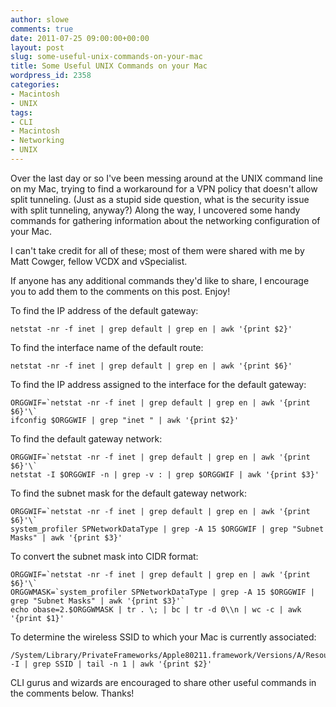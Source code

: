 ```yaml
---
author: slowe
comments: true
date: 2011-07-25 09:00:00+00:00
layout: post
slug: some-useful-unix-commands-on-your-mac
title: Some Useful UNIX Commands on your Mac
wordpress_id: 2358
categories:
- Macintosh
- UNIX
tags:
- CLI
- Macintosh
- Networking
- UNIX
---
```


Over the last day or so I've been messing around at the UNIX command line on my Mac, trying to find a workaround for a VPN policy that doesn't allow split tunneling. (Just as a stupid side question, what is the security issue with split tunneling, anyway?) Along the way, I uncovered some handy commands for gathering information about the networking configuration of your Mac.

I can't take credit for all of these; most of them were shared with me by Matt Cowger, fellow VCDX and vSpecialist.

If anyone has any additional commands they'd like to share, I encourage you to add them to the comments on this post. Enjoy!

To find the IP address of the default gateway:

	netstat -nr -f inet | grep default | grep en | awk '{print $2}'

To find the interface name of the default route:

	netstat -nr -f inet | grep default | grep en | awk '{print $6}'

To find the IP address assigned to the interface for the default gateway:

	ORGGWIF=`netstat -nr -f inet | grep default | grep en | awk '{print $6}'\`  
	ifconfig $ORGGWIF | grep "inet " | awk '{print $2}'

To find the default gateway network:

	ORGGWIF=`netstat -nr -f inet | grep default | grep en | awk '{print $6}'\`  
	netstat -I $ORGGWIF -n | grep -v : | grep $ORGGWIF | awk '{print $3}'

To find the subnet mask for the default gateway network:

	ORGGWIF=`netstat -nr -f inet | grep default | grep en | awk '{print $6}'\`  
	system_profiler SPNetworkDataType | grep -A 15 $ORGGWIF | grep "Subnet Masks" | awk '{print $3}'

To convert the subnet mask into CIDR format:

	ORGGWIF=`netstat -nr -f inet | grep default | grep en | awk '{print $6}'\`  
	ORGGWMASK=`system_profiler SPNetworkDataType | grep -A 15 $ORGGWIF | grep "Subnet Masks" | awk '{print $3}'`  
	echo obase=2.$ORGGWMASK | tr . \; | bc | tr -d 0\\n | wc -c | awk '{print $1}'

To determine the wireless SSID to which your Mac is currently associated:

	/System/Library/PrivateFrameworks/Apple80211.framework/Versions/A/Resources/airport -I | grep SSID | tail -n 1 | awk '{print $2}'

CLI gurus and wizards are encouraged to share other useful commands in the comments below. Thanks!
